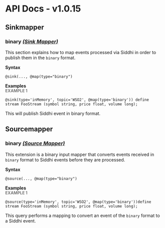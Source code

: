 # API Docs - v1.0.15

## Sinkmapper

### binary *<a target="_blank" href="https://wso2.github.io/siddhi/documentation/siddhi-4.0/#sink-mapper">(Sink Mapper)</a>*

<p style="word-wrap: break-word">This section explains how to map events processed via Siddhi in order to publish them in the <code>binary</code> format.</p>

<span id="syntax" class="md-typeset" style="display: block; font-weight: bold;">Syntax</span>
```
@sink(..., @map(type="binary")
```

<span id="examples" class="md-typeset" style="display: block; font-weight: bold;">Examples</span>
<span id="example-1" class="md-typeset" style="display: block; color: rgba(0, 0, 0, 0.54); font-size: 12.8px; font-weight: bold;">EXAMPLE 1</span>
```
@sink(type='inMemory', topic='WSO2', @map(type='binary')) define stream FooStream (symbol string, price float, volume long); 
```
<p style="word-wrap: break-word">This will publish Siddhi event in binary format.</p>

## Sourcemapper

### binary *<a target="_blank" href="https://wso2.github.io/siddhi/documentation/siddhi-4.0/#source-mapper">(Source Mapper)</a>*

<p style="word-wrap: break-word">This extension is a binary input mapper that converts events received in <code>binary</code> format to Siddhi events before they are processed.</p>

<span id="syntax" class="md-typeset" style="display: block; font-weight: bold;">Syntax</span>
```
@source(..., @map(type="binary")
```

<span id="examples" class="md-typeset" style="display: block; font-weight: bold;">Examples</span>
<span id="example-1" class="md-typeset" style="display: block; color: rgba(0, 0, 0, 0.54); font-size: 12.8px; font-weight: bold;">EXAMPLE 1</span>
```
@source(type='inMemory', topic='WSO2', @map(type='binary'))define stream FooStream (symbol string, price float, volume long); 
```
<p style="word-wrap: break-word">This query performs a mapping to convert an event of the <code>binary</code> format to a Siddhi event. </p>

